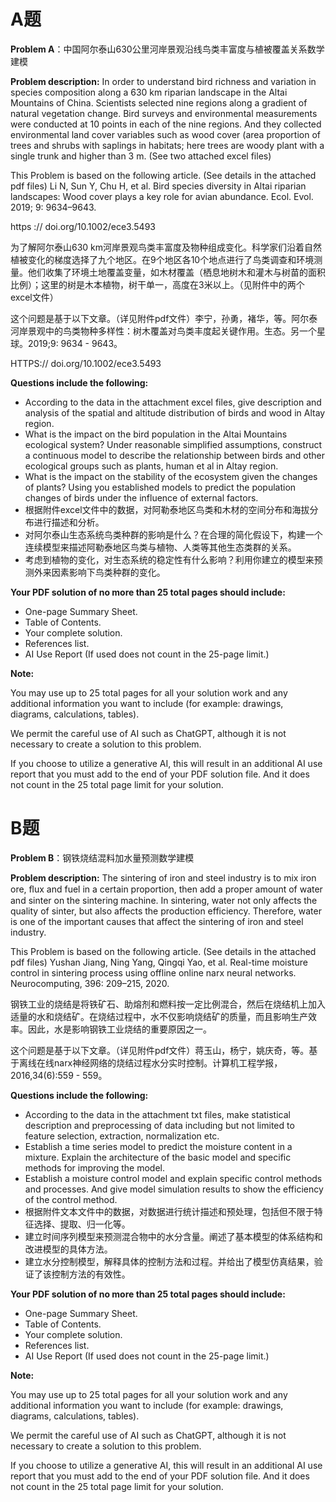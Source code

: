 # A题

**Problem A**：中国阿尔泰山630公里河岸景观沿线鸟类丰富度与植被覆盖关系数学建模

**Problem description:** In order to understand bird richness and variation in species composition along a 630 km riparian landscape in the Altai Mountains of China. Scientists selected nine regions along a gradient of natural vegetation change. Bird surveys and environmental measurements were conducted at 10 points in each of the nine regions. And they collected environmental land cover variables such as wood cover (area proportion of trees and shrubs with saplings in habitats; here trees are woody plant with a single trunk and higher than 3 m. (See two attached excel files)

This Problem is based on the following article. (See details in the attached pdf files) Li N, Sun Y, Chu H, et al. Bird species diversity in Altai riparian landscapes: Wood cover plays a key role for avian abundance. Ecol. Evol. 2019; 9: 9634–9643.

https :// doi.org/10.1002/ece3.5493

为了解阿尔泰山630 km河岸景观鸟类丰富度及物种组成变化。科学家们沿着自然植被变化的梯度选择了九个地区。在9个地区各10个地点进行了鸟类调查和环境测量。他们收集了环境土地覆盖变量，如木材覆盖（栖息地树木和灌木与树苗的面积比例）；这里的树是木本植物，树干单一，高度在3米以上。（见附件中的两个excel文件）

这个问题是基于以下文章。（详见附件pdf文件）李宁，孙勇，褚华，等。阿尔泰河岸景观中的鸟类物种多样性：树木覆盖对鸟类丰度起关键作用。生态。另一个星球。2019;9: 9634 - 9643。

HTTPS:// doi.org/10.1002/ece3.5493

**Questions include the following:**

- According to the data in the attachment excel files, give description and analysis of the spatial and altitude distribution of birds and wood in Altay region.
- What is the impact on the bird population in the Altai Mountains ecological system? Under reasonable simplified assumptions, construct a continuous model to describe the relationship between birds and other ecological groups such as plants, human et al in Altay region.
-  What is the impact on the stability of the ecosystem given the changes of plants? Using you established models to predict the population changes of birds under the influence of external factors.
- 根据附件excel文件中的数据，对阿勒泰地区鸟类和木材的空间分布和海拔分布进行描述和分析。
- 对阿尔泰山生态系统鸟类种群的影响是什么？在合理的简化假设下，构建一个连续模型来描述阿勒泰地区鸟类与植物、人类等其他生态类群的关系。
- 考虑到植物的变化，对生态系统的稳定性有什么影响？利用你建立的模型来预测外来因素影响下鸟类种群的变化。

**Your PDF solution of no more than 25 total pages should include:**

- One-page Summary Sheet.
- Table of Contents.
- Your complete solution.
- References list.
- AI Use Report (If used does not count in the 25-page limit.)

**Note:**

You may use up to 25 total pages for all your solution work and any additional information you want to include (for example: drawings, diagrams, calculations, tables).

We permit the careful use of AI such as ChatGPT, although it is not necessary to create a solution to this problem.

If you choose to utilize a generative AI, this will result in an additional AI use report that you must add to the end of your PDF solution file. And it does not count in the 25 total page limit for your solution.

# B题

**Problem B**：钢铁烧结混料加水量预测数学建模

**Problem description:** The sintering of iron and steel industry is to mix iron ore, ﬂux and fuel in a certain proportion, then add a proper amount of water and sinter on the sintering machine. In sintering, water not only affects the quality of sinter, but also affects the production efficiency. Therefore, water is one of the important causes that affect the sintering of iron and steel industry.

This Problem is based on the following article. (See details in the attached pdf files) Yushan Jiang, Ning Yang, Qingqi Yao, et al. Real-time moisture control in sintering process using offline online narx neural networks. Neurocomputing, 396: 209–215, 2020.

钢铁工业的烧结是将铁矿石、助熔剂和燃料按一定比例混合，然后在烧结机上加入适量的水和烧结矿。在烧结过程中，水不仅影响烧结矿的质量，而且影响生产效率。因此，水是影响钢铁工业烧结的重要原因之一。

这个问题是基于以下文章。（详见附件pdf文件）蒋玉山，杨宁，姚庆奇，等。基于离线在线narx神经网络的烧结过程水分实时控制。计算机工程学报，2016,34(6):559 - 559。

**Questions include the following:**

- According to the data in the attachment txt files, make statistical description and preprocessing of data including but not limited to feature selection, extraction, normalization etc.
- Establish a time series model to predict the moisture content in a mixture. Explain the architecture of the basic model and specific methods for improving the model.
- Establish a moisture control model and explain specific control methods and processes. And give model simulation results to show the efficiency of the control method.
- 根据附件文本文件中的数据，对数据进行统计描述和预处理，包括但不限于特征选择、提取、归一化等。
- 建立时间序列模型来预测混合物中的水分含量。阐述了基本模型的体系结构和改进模型的具体方法。
- 建立水分控制模型，解释具体的控制方法和过程。并给出了模型仿真结果，验证了该控制方法的有效性。

**Your PDF solution of no more than 25 total pages should include:**

- One-page Summary Sheet.
- Table of Contents.
- Your complete solution.
- References list.
- AI Use Report (If used does not count in the 25-page limit.)

**Note:**

You may use up to 25 total pages for all your solution work and any additional information you want to include (for example: drawings, diagrams, calculations, tables).

We permit the careful use of AI such as ChatGPT, although it is not necessary to create a solution to this problem.

If you choose to utilize a generative AI, this will result in an additional AI use report that you must add to the end of your PDF solution file. And it does not count in the 25 total page limit for your solution.